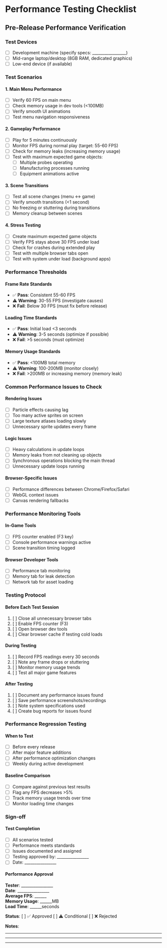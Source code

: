 # Performance Testing Checklist

## Pre-Release Performance Verification

### Test Devices
- [ ] Development machine (specify specs: _________________)
- [ ] Mid-range laptop/desktop (8GB RAM, dedicated graphics)
- [ ] Low-end device (if available)

### Test Scenarios

#### 1. Main Menu Performance
- [ ] Verify 60 FPS on main menu
- [ ] Check memory usage in dev tools (<100MB)
- [ ] Verify smooth UI animations
- [ ] Test menu navigation responsiveness

#### 2. Gameplay Performance
- [ ] Play for 5 minutes continuously
- [ ] Monitor FPS during normal play (target: 55-60 FPS)
- [ ] Check for memory leaks (increasing memory usage)
- [ ] Test with maximum expected game objects:
  - [ ] Multiple probes operating
  - [ ] Manufacturing processes running
  - [ ] Equipment animations active

#### 3. Scene Transitions
- [ ] Test all scene changes (menu ↔ game)
- [ ] Verify smooth transitions (<1 second)
- [ ] No freezing or stuttering during transitions
- [ ] Memory cleanup between scenes

#### 4. Stress Testing
- [ ] Create maximum expected game objects
- [ ] Verify FPS stays above 30 FPS under load
- [ ] Check for crashes during extended play
- [ ] Test with multiple browser tabs open
- [ ] Test with system under load (background apps)

### Performance Thresholds

#### Frame Rate Standards
- ✅ **Pass**: Consistent 55-60 FPS
- ⚠️ **Warning**: 30-55 FPS (investigate causes)
- ❌ **Fail**: Below 30 FPS (must fix before release)

#### Loading Time Standards
- ✅ **Pass**: Initial load <3 seconds
- ⚠️ **Warning**: 3-5 seconds (optimize if possible)
- ❌ **Fail**: >5 seconds (must optimize)

#### Memory Usage Standards
- ✅ **Pass**: <100MB total memory
- ⚠️ **Warning**: 100-200MB (monitor closely)
- ❌ **Fail**: >200MB or increasing memory (memory leak)

### Common Performance Issues to Check

#### Rendering Issues
- [ ] Particle effects causing lag
- [ ] Too many active sprites on screen
- [ ] Large texture atlases loading slowly
- [ ] Unnecessary sprite updates every frame

#### Logic Issues
- [ ] Heavy calculations in update loops
- [ ] Memory leaks from not cleaning up objects
- [ ] Synchronous operations blocking the main thread
- [ ] Unnecessary update loops running

#### Browser-Specific Issues
- [ ] Performance differences between Chrome/Firefox/Safari
- [ ] WebGL context issues
- [ ] Canvas rendering fallbacks

### Performance Monitoring Tools

#### In-Game Tools
- [ ] FPS counter enabled (F3 key)
- [ ] Console performance warnings active
- [ ] Scene transition timing logged

#### Browser Developer Tools
- [ ] Performance tab monitoring
- [ ] Memory tab for leak detection
- [ ] Network tab for asset loading

### Testing Protocol

#### Before Each Test Session
1. [ ] Close all unnecessary browser tabs
2. [ ] Enable FPS counter (F3)
3. [ ] Open browser dev tools
4. [ ] Clear browser cache if testing cold loads

#### During Testing
1. [ ] Record FPS readings every 30 seconds
2. [ ] Note any frame drops or stuttering
3. [ ] Monitor memory usage trends
4. [ ] Test all major game features

#### After Testing
1. [ ] Document any performance issues found
2. [ ] Save performance screenshots/recordings
3. [ ] Note system specifications used
4. [ ] Create bug reports for issues found

### Performance Regression Testing

#### When to Test
- [ ] Before every release
- [ ] After major feature additions
- [ ] After performance optimization changes
- [ ] Weekly during active development

#### Baseline Comparison
- [ ] Compare against previous test results
- [ ] Flag any FPS decreases >5%
- [ ] Track memory usage trends over time
- [ ] Monitor loading time changes

### Sign-off

#### Test Completion
- [ ] All scenarios tested
- [ ] Performance meets standards
- [ ] Issues documented and assigned
- [ ] Testing approved by: ________________
- [ ] Date: ________________

#### Performance Approval
**Tester**: ________________  
**Date**: ________________  
**Average FPS**: ______  
**Memory Usage**: ______MB  
**Load Time**: ______seconds  

**Status**: [ ] ✅ Approved [ ] ⚠️ Conditional [ ] ❌ Rejected

**Notes**: 
_________________________________________________________________
_________________________________________________________________
_________________________________________________________________
